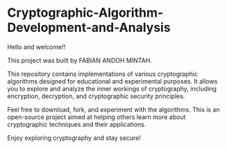 # Cryptographic-Algorithm-Development-and-Analysis
Hello and welcome!!

This project was built by FABIAN ANDOH MINTAH.

This repository contains implementations of various cryptographic algorithms designed for educational and experimental purposes. It allows you to explore and analyze the inner workings of cryptography, including encryption, decryption, and cryptographic security principles.

Feel free to download, fork, and experiment with the algorithms. This is an open-source project aimed at helping others learn more about cryptographic techniques and their applications.

Enjoy exploring cryptography and stay secure!
